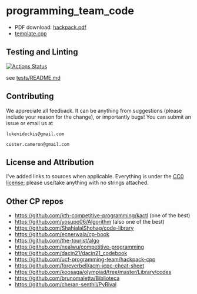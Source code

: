 # programming_team_code

- PDF download: [hackpack.pdf](https://github.com/lrvideckis/programming_team_code/releases/download/hackpack/hackpack.pdf)
- [template.cpp](library/contest/template.cpp)

## Testing and Linting
[![Actions Status](https://github.com/lrvideckis/programming_team_code/workflows/verify/badge.svg)](https://github.com/lrvideckis/programming_team_code/actions)

see [tests/README.md](tests/README.md)

## Contributing
We appreciate all feedback. It can be anything from suggestions (please include your reason for the change), or importantly bugs! You can submit an issue or email us at
```
lukevideckis@gmail.com
```
```
custer.cameron@gmail.com
```

## License and Attribution

I've added links to sources when applicable. Everything is under the [CC0 license](https://creativecommons.org/publicdomain/zero/1.0/); please use/take anything with no strings attached.

## Other CP repos

- https://github.com/kth-competitive-programming/kactl (one of the best)
- https://github.com/yosupo06/Algorithm (also one of the best)
- https://github.com/ShahjalalShohag/code-library
- https://github.com/ecnerwala/cp-book
- https://github.com/the-tourist/algo
- https://github.com/nealwu/competitive-programming
- https://github.com/dacin21/dacin21_codebook
- https://github.com/ucf-programming-team/hackpack-cpp
- https://github.com/foreverbell/acm-icpc-cheat-sheet
- https://github.com/koosaga/olympiad/tree/master/Library/codes
- https://github.com/brunomaletta/Biblioteca
- https://github.com/cheran-senthil/PyRival
